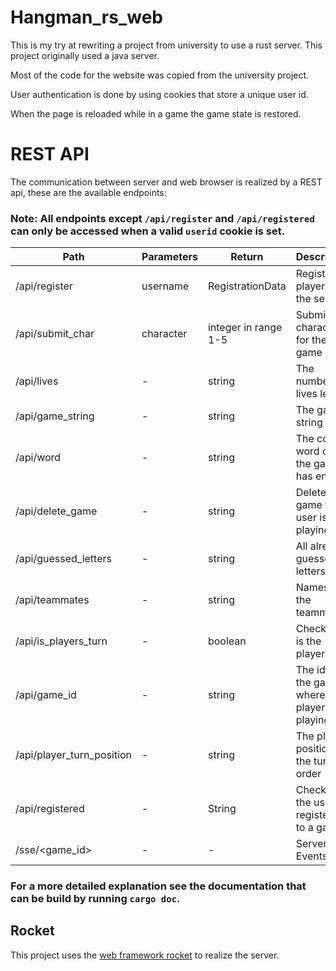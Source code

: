 # Hangman_rs_web

This is my try at rewriting a project from university to use a rust server.
This project originally used a java server.

Most of the code for the website was copied from the university project.

User authentication is done by using cookies that store a unique user id.

When the page is reloaded while in a game the game state is restored.

# REST API

The communication between server and web browser is realized by a REST api, these are the available endpoints:

### Note: All endpoints except `/api/register` and `/api/registered` can only be accessed when a valid `userid` cookie is set.

Path|Parameters|Return|Description
-|-|-|-
/api/register|username|RegistrationData|Registers a player to the server
/api/submit_char| character | integer in range 1-5|Submits a character for the game
/api/lives| - | string | The number of lives left
/api/game_string| - | string | The game string
/api/word| - | string | The correct word once the game has ended
/api/delete_game| - | string | Deletes the game the user is playing in
/api/guessed_letters| - | string | All already guessed letters
/api/teammates| - | string | Names of the teammates
/api/is_players_turn| - | boolean | Checks if it is the players turn
/api/game_id| - | string | The id of the game where the player is playing in
/api/player_turn_position| - | string | The players position in the turn order
/api/registered| - | String | Checks if the user is registered to a game
/sse/<game_id>|-|-|Server Side Events

### For a more detailed explanation see the documentation that can be build by running `cargo doc`.

## Rocket
This project uses the [web framework rocket](https://github.com/SergioBenitez/Rocket) to realize the server.